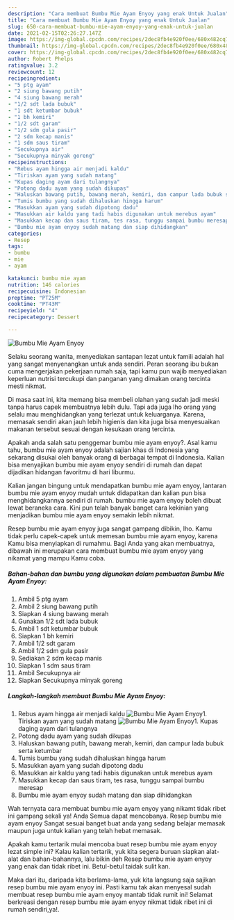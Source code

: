 ```yaml
---
description: "Cara membuat Bumbu Mie Ayam Enyoy yang enak Untuk Jualan"
title: "Cara membuat Bumbu Mie Ayam Enyoy yang enak Untuk Jualan"
slug: 650-cara-membuat-bumbu-mie-ayam-enyoy-yang-enak-untuk-jualan
date: 2021-02-15T02:26:27.147Z
image: https://img-global.cpcdn.com/recipes/2dec8fb4e920f0ee/680x482cq70/bumbu-mie-ayam-enyoy-foto-resep-utama.jpg
thumbnail: https://img-global.cpcdn.com/recipes/2dec8fb4e920f0ee/680x482cq70/bumbu-mie-ayam-enyoy-foto-resep-utama.jpg
cover: https://img-global.cpcdn.com/recipes/2dec8fb4e920f0ee/680x482cq70/bumbu-mie-ayam-enyoy-foto-resep-utama.jpg
author: Robert Phelps
ratingvalue: 3.2
reviewcount: 12
recipeingredient:
- "5 ptg ayam"
- "2 siung bawang putih"
- "4 siung bawang merah"
- "1/2 sdt lada bubuk"
- "1 sdt ketumbar bubuk"
- "1 bh kemiri"
- "1/2 sdt garam"
- "1/2 sdm gula pasir"
- "2 sdm kecap manis"
- "1 sdm saus tiram"
- "Secukupnya air"
- "Secukupnya minyak goreng"
recipeinstructions:
- "Rebus ayam hingga air menjadi kaldu"
- "Tiriskan ayam yang sudah matang"
- "Kupas daging ayam dari tulangnya"
- "Potong dadu ayam yang sudah dikupas"
- "Haluskan bawang putih, bawang merah, kemiri, dan campur lada bubuk serta ketumbar"
- "Tumis bumbu yang sudah dihaluskan hingga harum"
- "Masukkan ayam yang sudah dipotong dadu"
- "Masukkan air kaldu yang tadi habis digunakan untuk merebus ayam"
- "Masukkan kecap dan saus tiram, tes rasa, tunggu sampai bumbu meresap"
- "Bumbu mie ayam enyoy sudah matang dan siap dihidangkan"
categories:
- Resep
tags:
- bumbu
- mie
- ayam

katakunci: bumbu mie ayam 
nutrition: 146 calories
recipecuisine: Indonesian
preptime: "PT25M"
cooktime: "PT43M"
recipeyield: "4"
recipecategory: Dessert

---
```



![Bumbu Mie Ayam Enyoy](https://img-global.cpcdn.com/recipes/2dec8fb4e920f0ee/680x482cq70/bumbu-mie-ayam-enyoy-foto-resep-utama.jpg)

Selaku seorang wanita, menyediakan santapan lezat untuk famili adalah hal yang sangat menyenangkan untuk anda sendiri. Peran seorang ibu bukan cuma mengerjakan pekerjaan rumah saja, tapi kamu pun wajib menyediakan keperluan nutrisi tercukupi dan panganan yang dimakan orang tercinta mesti nikmat.

Di masa  saat ini, kita memang bisa membeli olahan yang sudah jadi meski tanpa harus capek membuatnya lebih dulu. Tapi ada juga lho orang yang selalu mau menghidangkan yang terlezat untuk keluarganya. Karena, memasak sendiri akan jauh lebih higienis dan kita juga bisa menyesuaikan makanan tersebut sesuai dengan kesukaan orang tercinta. 



Apakah anda salah satu penggemar bumbu mie ayam enyoy?. Asal kamu tahu, bumbu mie ayam enyoy adalah sajian khas di Indonesia yang sekarang disukai oleh banyak orang di berbagai tempat di Indonesia. Kalian bisa menyajikan bumbu mie ayam enyoy sendiri di rumah dan dapat dijadikan hidangan favoritmu di hari liburmu.

Kalian jangan bingung untuk mendapatkan bumbu mie ayam enyoy, lantaran bumbu mie ayam enyoy mudah untuk didapatkan dan kalian pun bisa menghidangkannya sendiri di rumah. bumbu mie ayam enyoy boleh dibuat lewat beraneka cara. Kini pun telah banyak banget cara kekinian yang menjadikan bumbu mie ayam enyoy semakin lebih nikmat.

Resep bumbu mie ayam enyoy juga sangat gampang dibikin, lho. Kamu tidak perlu capek-capek untuk memesan bumbu mie ayam enyoy, karena Kamu bisa menyiapkan di rumahmu. Bagi Anda yang akan membuatnya, dibawah ini merupakan cara membuat bumbu mie ayam enyoy yang nikamat yang mampu Kamu coba.

<!--inarticleads1-->

##### Bahan-bahan dan bumbu yang digunakan dalam pembuatan Bumbu Mie Ayam Enyoy:

1. Ambil 5 ptg ayam
1. Ambil 2 siung bawang putih
1. Siapkan 4 siung bawang merah
1. Gunakan 1/2 sdt lada bubuk
1. Ambil 1 sdt ketumbar bubuk
1. Siapkan 1 bh kemiri
1. Ambil 1/2 sdt garam
1. Ambil 1/2 sdm gula pasir
1. Sediakan 2 sdm kecap manis
1. Siapkan 1 sdm saus tiram
1. Ambil Secukupnya air
1. Siapkan Secukupnya minyak goreng




<!--inarticleads2-->

##### Langkah-langkah membuat Bumbu Mie Ayam Enyoy:

1. Rebus ayam hingga air menjadi kaldu
<img src="https://img-global.cpcdn.com/steps/dac1d2e79ed95487/160x128cq70/bumbu-mie-ayam-enyoy-langkah-memasak-1-foto.jpg" alt="Bumbu Mie Ayam Enyoy">1. Tiriskan ayam yang sudah matang
<img src="https://img-global.cpcdn.com/steps/281393b6bb18e778/160x128cq70/bumbu-mie-ayam-enyoy-langkah-memasak-2-foto.jpg" alt="Bumbu Mie Ayam Enyoy">1. Kupas daging ayam dari tulangnya
1. Potong dadu ayam yang sudah dikupas
1. Haluskan bawang putih, bawang merah, kemiri, dan campur lada bubuk serta ketumbar
1. Tumis bumbu yang sudah dihaluskan hingga harum
1. Masukkan ayam yang sudah dipotong dadu
1. Masukkan air kaldu yang tadi habis digunakan untuk merebus ayam
1. Masukkan kecap dan saus tiram, tes rasa, tunggu sampai bumbu meresap
1. Bumbu mie ayam enyoy sudah matang dan siap dihidangkan




Wah ternyata cara membuat bumbu mie ayam enyoy yang nikamt tidak ribet ini gampang sekali ya! Anda Semua dapat mencobanya. Resep bumbu mie ayam enyoy Sangat sesuai banget buat anda yang sedang belajar memasak maupun juga untuk kalian yang telah hebat memasak.

Apakah kamu tertarik mulai mencoba buat resep bumbu mie ayam enyoy lezat simple ini? Kalau kalian tertarik, yuk kita segera buruan siapkan alat-alat dan bahan-bahannya, lalu bikin deh Resep bumbu mie ayam enyoy yang enak dan tidak ribet ini. Betul-betul taidak sulit kan. 

Maka dari itu, daripada kita berlama-lama, yuk kita langsung saja sajikan resep bumbu mie ayam enyoy ini. Pasti kamu tak akan menyesal sudah membuat resep bumbu mie ayam enyoy mantab tidak rumit ini! Selamat berkreasi dengan resep bumbu mie ayam enyoy nikmat tidak ribet ini di rumah sendiri,ya!.

